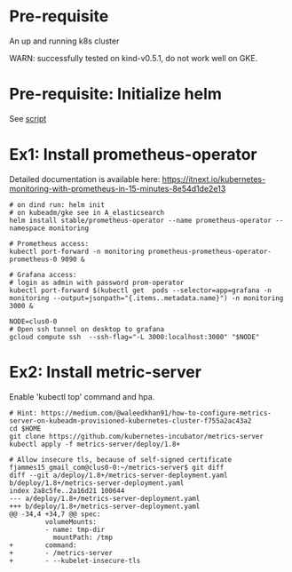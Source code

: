 # Pre-requisite 

An up and running k8s cluster

WARN: successfully tested on kind-v0.5.1, do not work well on GKE.

# Pre-requisite: Initialize helm

See [script](../A_elasticsearch/helm_init.sh)

# Ex1: Install prometheus-operator

Detailed documentation is available here:
https://itnext.io/kubernetes-monitoring-with-prometheus-in-15-minutes-8e54d1de2e13

```shell
# on dind run: helm init
# on kubeadm/gke see in A_elasticsearch
helm install stable/prometheus-operator --name prometheus-operator --namespace monitoring

# Prometheus access:
kubectl port-forward -n monitoring prometheus-prometheus-operator-prometheus-0 9090 &

# Grafana access:
# login as admin with password prom-operator
kubectl port-forward $(kubectl get  pods --selector=app=grafana -n  monitoring --output=jsonpath="{.items..metadata.name}") -n monitoring  3000 &

NODE=clus0-0
# Open ssh tunnel on desktop to grafana
gcloud compute ssh  --ssh-flag="-L 3000:localhost:3000" "$NODE"
```

# Ex2: Install metric-server

Enable 'kubectl top' command and hpa.

```shell
# Hint: https://medium.com/@waleedkhan91/how-to-configure-metrics-server-on-kubeadm-provisioned-kubernetes-cluster-f755a2ac43a2
cd $HOME
git clone https://github.com/kubernetes-incubator/metrics-server
kubectl apply -f metrics-server/deploy/1.8+

# Allow insecure tls, because of self-signed certificate
fjammes15_gmail_com@clus0-0:~/metrics-server$ git diff
diff --git a/deploy/1.8+/metrics-server-deployment.yaml b/deploy/1.8+/metrics-server-deployment.yaml
index 2a8c5fe..2a16d21 100644
--- a/deploy/1.8+/metrics-server-deployment.yaml
+++ b/deploy/1.8+/metrics-server-deployment.yaml
@@ -34,4 +34,7 @@ spec:
         volumeMounts:
         - name: tmp-dir
           mountPath: /tmp
+        command:
+        - /metrics-server
+        - --kubelet-insecure-tls
```


